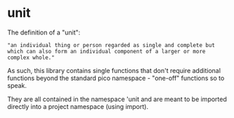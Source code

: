 unit
====

The definition of a "unit":

	"an individual thing or person regarded as single and complete but which can also form an individual component of a larger or more complex whole."

As such, this library contains single functions that don't require additional
functions beyond the standard pico namespace - "one-off" functions so to speak.

They are all contained in the namespace 'unit and are meant to be imported
directly into a project namespace (using import).
